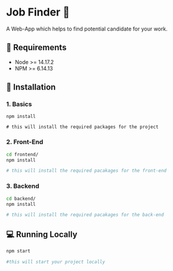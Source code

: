 # Job Finder 💼

A Web-App which helps to find potential candidate for your work.

## 🧪 Requirements

- Node >= 14.17.2
- NPM >= 6.14.13

## 🏁 Installation

### 1. Basics

```
npm install

# this will install the required packages for the project
```

### 2. Front-End

```bash
cd frontend/
npm install

# this will install the required pacakages for the front-end
```

### 3. Backend

```bash
cd backend/
npm install

# this will install the required pacakages for the back-end
```

## 💻 Running Locally

```bash
npm start

#this will start your project locally
```
